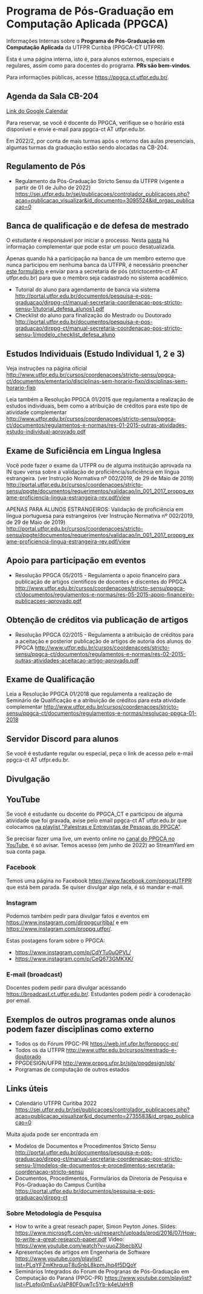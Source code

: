 # Programa de Pós-Graduação em Computação Aplicada (PPGCA)

Informações Internas sobre o **Programa de Pós-Graduação em Computação Aplicada** da UTFPR Curitiba (PPGCA-CT UTFPR).

Esta é uma página interna, isto é, para alunos externos, especiais e regulares, assim como para docentes do programa. **PRs são bem-vindos**.

Para informações públicas, acesse https://ppgca.ct.utfpr.edu.br/. 
 

## Agenda da Sala CB-204

[Link do Google Calendar](https://calendar.google.com/calendar/embed?src=k7m31o1nhmqb2nsckmrvme7e14%40group.calendar.google.com&ctz=America%2FSao_Paulo)


Para reservar, se você é docente do PPGCA, verifique se o horário está disponível e envie e-mail para ppgca-ct AT utfpr.edu.br.

Em 2022/2, por conta de mais turmas após o retorno das aulas presenciais, algumas turmas da graduação estão sendo alocadas na CB-204.

## Regulamento de Pós 

- Regulamento da Pós-Graduação Stricto Sensu da UTFPR  (vigente a partir de 01 de Julho de 2022) https://sei.utfpr.edu.br/sei/publicacoes/controlador_publicacoes.php?acao=publicacao_visualizar&id_documento=3095524&id_orgao_publicacao=0

## Banca de qualificação e  de defesa de mestrado

O estudante é responsável por iniciar o processo. Nesta [pasta](https://github.com/adolfont/PPGCA/tree/master/ajuda/marcacao_de_defesas) há informação complementar que pode estar um pouco desatualizada.  

Apenas quando há a participação na banca de um membro externo que nunca participou em nenhuma banca da UTFPR, é necessário preencher [este formulário](http://portal.utfpr.edu.br/documentos/pesquisa-e-pos-graduacao/dirppg-ct/manual-secretaria-coordenacao-pos-stricto-sensu-1/formulario_cadastro_membro_externo_banca) e enviar para a secretaria de pós (strictocentro-ct AT utfpr.edu.br) para que o membro seja cadastrado no sistema acadêmico. 

- Tutorial do aluno para agendamento de banca via sistema http://portal.utfpr.edu.br/documentos/pesquisa-e-pos-graduacao/dirppg-ct/manual-secretaria-coordenacao-pos-stricto-sensu-1/tutorial_defesa_alunos1.pdf
- Checklist do aluno para finalização do Mestrado ou Doutorado http://portal.utfpr.edu.br/documentos/pesquisa-e-pos-graduacao/dirppg-ct/manual-secretaria-coordenacao-pos-stricto-sensu-1/modelo_checklist_defesa_aluno


## Estudos Individuais (Estudo Individual 1, 2 e 3)

Veja instruções na página oficial http://www.utfpr.edu.br/cursos/coordenacoes/stricto-sensu/ppgca-ct/documentos/ementario/disciplinas-sem-horario-fixo/disciplinas-sem-horario-fixo

Leia também a Resolução PPGCA 01/2015 que regulamenta a realização de estudos individuais, bem como a atribuição de créditos para este tipo de atividade complementar http://www.utfpr.edu.br/cursos/coordenacoes/stricto-sensu/ppgca-ct/documentos/regulamentos-e-normas/res-01-2015-outras-atividades-estudo-individual-aprovado.pdf

## Exame de Suficiência em Língua Inglesa

Você pode fazer o exame da UTFPR ou de alguma instituição aprovada na IN quev versa sobre a validação de proficiência/suficiência em língua estrangeira. (ver Instrução Normativa nº 002/2019, de 29 de Maio de 2019) http://portal.utfpr.edu.br/cursos/coordenacoes/stricto-sensu/ppgte/documentos/requerimentos/validacao/in_001_2017_proppg_exame-proficiencia-lingua-estrangeira-rev.pdf/view

APENAS PARA ALUNOS ESTRANGEIROS: Validação de proficiência em língua portuguesa para estrangeiros (ver Instrução Normativa nº 002/2019, de 29 de Maio de 2019) http://portal.utfpr.edu.br/cursos/coordenacoes/stricto-sensu/ppgte/documentos/requerimentos/validacao/in_001_2017_proppg_exame-proficiencia-lingua-estrangeira-rev.pdf/view

## Apoio para participação em eventos

- Resolução PPGCA 05/2015 - Regulamenta o apoio financeiro para publicação de artigos científicos de docentes e discentes do PPGCA http://www.utfpr.edu.br/cursos/coordenacoes/stricto-sensu/ppgca-ct/documentos/regulamentos-e-normas/res-05-2015-apoio-financeiro-publicacoes-aprovado.pdf


## Obtenção de créditos via publicação de artigos 

- Resolução PPGCA 02/2015 - Regulamenta a atribuição de créditos para a aceitação e posterior publicação de artigos de autoria dos alunos do PPGCA
http://www.utfpr.edu.br/cursos/coordenacoes/stricto-sensu/ppgca-ct/documentos/regulamentos-e-normas/res-02-2015-outras-atividades-aceitacao-artigo-aprovado.pdf

## Exame de Qualificação

Leia a Resolução PPGCA 01/2018 que regulamenta a realização de Seminário de Qualificação e a atribuição de créditos para esta atividade complementar http://www.utfpr.edu.br/cursos/coordenacoes/stricto-sensu/ppgca-ct/documentos/regulamentos-e-normas/resolucao-ppgca-01-2018


## Servidor Discord para alunos

Se você é estudante regular ou especial, peça o link de acesso pelo e-mail ppgca-ct AT utfpr.edu.br.

## Divulgação 

## YouTube

Se você é estudante ou docente do PPGCA_CT e participou de alguma atividade que foi gravada, avise pelo email ppgca-ct AT utfpr.edu.br que colocamos [na playlist "Palestras e Entrevistas de Pessoas do PPGCA"](https://www.youtube.com/playlist?list=PL48C-h4_CFXalhaFFXQDjC7oQItg5HIuI).

Se precisar fazer uma live, um evento online no [canal do PPGCA no YouTube](https://www.youtube.com/channel/UC1NFKLdtolDa7jkB0uU0bJg/), é só avisar. Temos acesso (em junho de 2022) ao StreamYard em sua conta paga. 

### Facebook

Temos uma página no Facebook https://www.facebook.com/ppgcaUTFPR que está bem parada. Se quiser divulgar algo nela, é só mandar e-mail.

### Instagram

Podemos também pedir para divulgar fatos e eventos em https://www.instagram.com/dirppgcuritiba/ e em https://www.instagram.com/proppg.utfpr/.

Estas postagens foram sobre o PPGCA:
- https://www.instagram.com/p/CdYTu0uOPVL/
- https://www.instagram.com/p/CeQ673GMKXK/

### E-mail (broadcast)

Docentes podem pedir para divulgar acessando https://broadcast.ct.utfpr.edu.br/. Estudantes podem pedir à corodenação por email.


## Exemplos de outros programas onde alunos podem fazer disciplinas como externo

- Todos os do Fórum PPGC-PR https://web.inf.ufpr.br/forppgcc-pr/
- Todos os da UTFPR http://www.utfpr.edu.br/cursos/mestrado-e-doutorado
- PPGDESIGN/UFPR http://www.prppg.ufpr.br/site/ppgdesign/pb/ 
- Porgramas de computação de outros estados


## Links úteis

- Calendário UTFPR Curitiba 2022 https://sei.utfpr.edu.br/sei/publicacoes/controlador_publicacoes.php?acao=publicacao_visualizar&id_documento=2735583&id_orgao_publicacao=0


Muita ajuda pode ser encontrada em 
- Modelos de Documentos e Procedimentos Stricto Sensu http://portal.utfpr.edu.br/documentos/pesquisa-e-pos-graduacao/dirppg-ct/manual-secretaria-coordenacao-pos-stricto-sensu-1/modelos-de-documentos-e-procedimentos-secretaria-coordenacao-stricto-sensu
- Documentos, Procedimentos, Formulários da Diretoria de Pesquisa e Pós-Graduação do Campus Curitiba https://portal.utfpr.edu.br/documentos/pesquisa-e-pos-graduacao/dirppg-ct 


### Sobre Metodologia de Pesquisa

- How to write a great reseach paper, Simon Peyton Jones. Slides: https://www.microsoft.com/en-us/research/uploads/prod/2016/07/How-to-write-a-great-research-paper.pdf Video: https://www.youtube.com/watch?v=uuoZ3becbXU
- Apresentações de artigos em Engenharia de Software https://www.youtube.com/playlist?list=PLqYFZmKhrqupT8uSnbL8kpmJhq4f5DQoY
- Seminários Integrados do Forum de Progranas de Pós-Graduação em Computação do Paraná (PPGC-PR) https://www.youtube.com/playlist?list=PLpfoj0mEuvUaP80F0uwTc5Yb-k4eUxHrR




